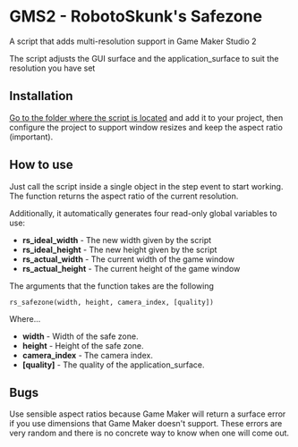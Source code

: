 # GMS2 - RobotoSkunk's Safezone
A script that adds multi-resolution support in Game Maker Studio 2

The script adjusts the GUI surface and the application_surface to suit the resolution you have set

## Installation
[Go to the folder where the script is located](https://github.com/RobotoSkunk/gms2_safezone/blob/main/src/scripts/rs_safezone/rs_safezone.gml) and add it to your project, then configure the project to support window resizes and keep the aspect ratio (important).

## How to use
Just call the script inside a single object in the step event to start working.
The function returns the aspect ratio of the current resolution.

Additionally, it automatically generates four read-only global variables to use:
* **rs_ideal_width** - The new width given by the script
* **rs_ideal_height** - The new height given by the script
* **rs_actual_width** - The current width of the game window
* **rs_actual_height** - The current height of the game window

The arguments that the function takes are the following
```gml
rs_safezone(width, height, camera_index, [quality])
```
Where...
* **width** - Width of the safe zone.
* **height** - Height of the safe zone.
* **camera_index** - The camera index.
* **\[quality]** - The quality of the application_surface.

## Bugs
Use sensible aspect ratios because Game Maker will return a surface error if you use dimensions that Game Maker doesn't support.
These errors are very random and there is no concrete way to know when one will come out.

